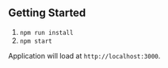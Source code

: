 ## Getting Started

1. `npm run install`
2. `npm start`

Application will load at `http://localhost:3000`.
